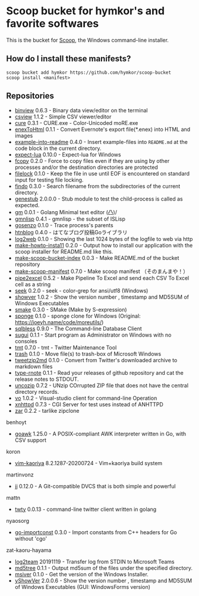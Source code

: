 Scoop bucket for hymkor's and favorite softwares
================================================

<!-- Uncomment the following line after replacing placeholders -->
<!--[![Tests](https://github.com/hymkor/scoop-repos/actions/workflows/ci.yml/badge.svg)](https://github.com/hymkor/scoop-repos/actions/workflows/ci.yml) [![Excavator](https://github.com/hymkor/scoop-repos/actions/workflows/excavator.yml/badge.svg)](https://github.com/hymkor/scoop-repos/actions/workflows/excavator.yml)-->

This is the bucket for [Scoop](https://scoop.sh), the Windows command-line installer.

How do I install these manifests?
---------------------------------

```
scoop bucket add hymkor https://github.com/hymkor/scoop-bucket
scoop install <manifest>
```

Repositories
------------

* [binview](https://github.com/hymkor/binview) 0.6.3 - Binary data view/editor on the terminal
* [csview](https://github.com/hymkor/csview) 1.1.2 - Simple CSV viewer/editor
* [cure](https://github.com/hymkor/cure) 0.3.1 - CURE.exe - Color-Unicoded moRE.exe
* [enexToHtml](https://github.com/hymkor/go-enex) 0.1.1 - Convert Evernote's export file(*.enex) into HTML and images
* [example-into-readme](https://github.com/hymkor/example-into-readme) 0.4.0 - Insert example-files into `README.md` at the code block in the current directory.
* [expect-lua](https://github.com/hymkor/expect) 0.10.0 - Expect-lua for Windows
* [fcopy](https://github.com/hymkor/fcopy) 0.2.0 - Force to copy files even if they are using by other processes and/or the destination directories are protected
* [filelock](https://github.com/hymkor/filelock) 0.1.0 - Keep the file in use until EOF is encountered on standard input for testing file locking.
* [findo](https://github.com/hymkor/findo) 0.3.0 - Search filename from the subdirectories of the current directory.
* [genestub](https://github.com/hymkor/genestub) 2.0.0.0 - Stub module to test the child-process is called as expected.
* [gm](https://github.com/hymkor/gm) 0.0.1 - Golang Minimal text editor (凸)/
* [gmnlisp](https://github.com/hymkor/gmnlisp) 0.4.1 - gmnlisp - the subset of ISLisp
* [gosenzo](https://github.com/hymkor/gosenzo) 0.1.0 - Trace process's parents
* [htnblog](https://github.com/hymkor/go-htnblog) 0.4.0 - はてなブログ投稿Goライブラリ
* [log2web](https://github.com/hymkor/log2web) 0.1.0 - Showing the last 1024 bytes of the logfile to web via http
* [make-howto-insta11](https://github.com/hymkor/make-howto-insta11) 0.2.0 - Output how to install our application with the scoop installer for README.md like this.
* [make-scoop-bucket-index](https://github.com/hymkor/make-scoop-bucket-index) 0.0.3 - Make README.md of the bucket repository
* [make-scoop-manifest](https://github.com/hymkor/make-scoop-manifest) 0.7.0 - Make scoop manifest （そのまんまや！）
* [pipe2excel](https://github.com/hymkor/pipe2excel) 0.5.2 - Make Pipeline To Excel and send each CSV To Excel cell as a string
* [seek](https://github.com/hymkor/seek) 0.2.0 - seek - color-grep for ansi/utf8 (Windows)
* [showver](https://github.com/hymkor/vo) 1.0.2 - Show the version number , timestamp and MD5SUM of Windows Executables
* [smake](https://github.com/hymkor/smake) 0.3.0 - SMake (Make by S-expression)
* [sponge](https://github.com/hymkor/sponge) 0.1.0 - sponge clone for Windows (Original: https://joeyh.name/code/moreutils/)
* [sqlbless](https://github.com/hymkor/sqlbless) 0.9.0 - The Command-line Database Client
* [sugui](https://github.com/hymkor/sugui-rs) 0.1.1 - Start program as Administrator on Windows with no consoles
* [tmt](https://github.com/hymkor/tmt) 0.7.0 - tmt - Twitter Maintenance Tool
* [trash](https://github.com/hymkor/trash-rs) 0.1.0 - Move file(s) to trash-box of Microsoft Windows
* [tweetzip2md](https://github.com/hymkor/tweetzip2md) 0.1.0 - Convert from Twitter's downloaded archive to markdown files
* [type-rnote](https://github.com/hymkor/type-rnote) 0.1.1 - Read your releases of github repository and cat the release notes to STDOUT.
* [uncozip](https://github.com/hymkor/uncozip) 0.7.2 - UNzip COrrupted ZIP file that does not have the central directory records.
* [vo](https://github.com/hymkor/vo) 1.0.2 - Visual-studio client for command-line Operation
* [xnhttpd](https://github.com/hymkor/xnhttpd) 0.7.3 - CGI Server for test uses instead of ANHTTPD
* [zar](https://github.com/hymkor/zar) 0.2.2 - tarlike zipclone

benhoyt
* [goawk](https://github.com/benhoyt/goawk) 1.25.0 - A POSIX-compliant AWK interpreter written in Go, with CSV support

koron
* [vim-kaoriya](https://github.com/koron/vim-kaoriya) 8.2.1287-20200724 - Vim+kaoriya build system

martinvonz
* [jj](https://github.com/martinvonz/jj) 0.12.0 - A Git-compatible DVCS that is both simple and powerful

mattn
* [twty](https://github.com/mattn/twty) 0.0.13 - command-line twitter client written in golang

nyaosorg
* [go-importconst](https://github.com/nyaosorg/go-importconst) 0.3.0 - Import constants from C++ headers for Go without 'cgo'

zat-kaoru-hayama
* [log2team](https://github.com/zat-kaoru-hayama/log2team) 20191119 - Transfer log from STDIN to Microsoft Teams
* [md5tree](https://github.com/zat-kaoru-hayama/md5tree) 0.1.1 - Output md5sum of the files under the specified directory.
* [msiver](https://github.com/zat-kaoru-hayama/go-msidb) 0.1.0 - Get the version of the Windows Installer.
* [yShowVer](https://github.com/zat-kaoru-hayama/yShowVer) 2.0.0.6 - Show the version number , timestamp and MD5SUM of Windows Executables (GUI: WindowsForms version)
